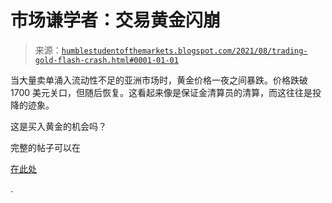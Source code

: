<!--yml

类别：未分类

日期：2024-05-18 01:56:30

-->

# 市场谦学者：交易黄金闪崩

> 来源：[`humblestudentofthemarkets.blogspot.com/2021/08/trading-gold-flash-crash.html#0001-01-01`](https://humblestudentofthemarkets.blogspot.com/2021/08/trading-gold-flash-crash.html#0001-01-01)

当大量卖单涌入流动性不足的亚洲市场时，黄金价格一夜之间暴跌。价格跌破 1700 美元关口，但随后恢复。这看起来像是保证金清算员的清算，而这往往是投降的迹象。

这是买入黄金的机会吗？

完整的帖子可以在

[在此处](https://humblestudentofthemarkets.com/2021/08/09/tradomg-the-gold-flash-crash/)

.
